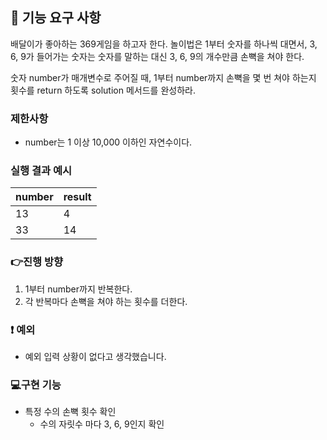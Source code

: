 ## 🚀 기능 요구 사항

배달이가 좋아하는 369게임을 하고자 한다. 놀이법은 1부터 숫자를 하나씩 대면서, 3, 6, 9가 들어가는 숫자는 숫자를 말하는 대신 3, 6, 9의 개수만큼 손뼉을 쳐야 한다.

숫자 number가 매개변수로 주어질 때, 1부터 number까지 손뼉을 몇 번 쳐야 하는지 횟수를 return 하도록 solution 메서드를 완성하라.

### 제한사항

- number는 1 이상 10,000 이하인 자연수이다.

### 실행 결과 예시

| number | result |
| --- | --- |
| 13 | 4 |
| 33 | 14 |

### 👉진행 방향
1. 1부터 number까지 반복한다.
2. 각 반복마다 손뼉을 쳐야 하는 횟수를 더한다. 

### ❗ 예외
* 예외 입력 상황이 없다고 생각했습니다.

### 💻구현 기능
* 특정 수의 손뼉 횟수 확인
  * 수의 자릿수 마다 3, 6, 9인지 확인
